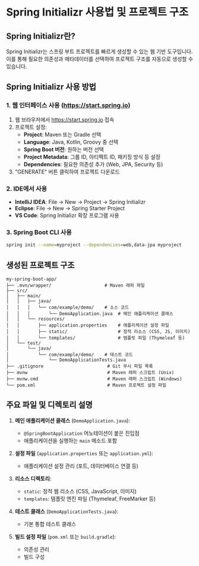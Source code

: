 # Spring Initializr 사용법 및 프로젝트 구조

## Spring Initializr란?
Spring Initializr는 스프링 부트 프로젝트를 빠르게 생성할 수 있는 웹 기반 도구입니다. 이를 통해 필요한 의존성과 메타데이터를 선택하여 프로젝트 구조를 자동으로 생성할 수 있습니다.

## Spring Initializr 사용 방법

### 1. 웹 인터페이스 사용 (https://start.spring.io)
1. 웹 브라우저에서 https://start.spring.io 접속
2. 프로젝트 설정:
   - **Project**: Maven 또는 Gradle 선택
   - **Language**: Java, Kotlin, Groovy 중 선택
   - **Spring Boot 버전**: 원하는 버전 선택
   - **Project Metadata**: 그룹 ID, 아티팩트 ID, 패키징 방식 등 설정
   - **Dependencies**: 필요한 의존성 추가 (Web, JPA, Security 등)
3. "GENERATE" 버튼 클릭하여 프로젝트 다운로드

### 2. IDE에서 사용
- **IntelliJ IDEA**: File → New → Project → Spring Initializr
- **Eclipse**: File → New → Spring Starter Project
- **VS Code**: Spring Initializr 확장 프로그램 사용

### 3. Spring Boot CLI 사용
```bash
spring init --name=myproject --dependencies=web,data-jpa myproject
```

## 생성된 프로젝트 구조

```
my-spring-boot-app/
├── .mvn/wrapper/                    # Maven 래퍼 파일
├── src/
│   ├── main/
│   │   ├── java/
│   │   │   └── com/example/demo/    # 소스 코드
│   │   │       └── DemoApplication.java  # 메인 애플리케이션 클래스
│   │   └── resources/
│   │       ├── application.properties    # 애플리케이션 설정 파일
│   │       ├── static/                   # 정적 리소스 (CSS, JS, 이미지)
│   │       └── templates/                # 템플릿 파일 (Thymeleaf 등)
│   └── test/
│       └── java/
│           └── com/example/demo/    # 테스트 코드
│               └── DemoApplicationTests.java
├── .gitignore                        # Git 무시 파일 목록
├── mvnw                              # Maven 래퍼 스크립트 (Unix)
├── mvnw.cmd                          # Maven 래퍼 스크립트 (Windows)
└── pom.xml                           # Maven 프로젝트 설정 파일
```

## 주요 파일 및 디렉토리 설명

1. **메인 애플리케이션 클래스** (`DemoApplication.java`):
   - `@SpringBootApplication` 어노테이션이 붙은 진입점
   - 애플리케이션을 실행하는 `main` 메소드 포함

2. **설정 파일** (`application.properties` 또는 `application.yml`):
   - 애플리케이션 설정 관리 (포트, 데이터베이스 연결 등)

3. **리소스 디렉토리**:
   - `static`: 정적 웹 리소스 (CSS, JavaScript, 이미지)
   - `templates`: 템플릿 엔진 파일 (Thymeleaf, FreeMarker 등)

4. **테스트 클래스** (`DemoApplicationTests.java`):
   - 기본 통합 테스트 클래스

5. **빌드 설정 파일** (`pom.xml` 또는 `build.gradle`):
   - 의존성 관리
   - 빌드 구성 